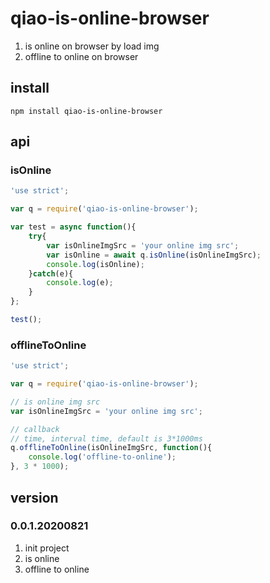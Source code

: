 # qiao-is-online-browser
1. is online on browser by load img
2. offline to online on browser

## install
```
npm install qiao-is-online-browser
```

## api
### isOnline
```javascript
'use strict';

var q = require('qiao-is-online-browser');

var test = async function(){
    try{
        var isOnlineImgSrc = 'your online img src';
        var isOnline = await q.isOnline(isOnlineImgSrc);
        console.log(isOnline);
    }catch(e){
        console.log(e);
    }
};

test();
```

### offlineToOnline
```javascript
'use strict';

var q = require('qiao-is-online-browser');

// is online img src
var isOnlineImgSrc = 'your online img src';

// callback
// time, interval time, default is 3*1000ms
q.offlineToOnline(isOnlineImgSrc, function(){
    console.log('offline-to-online');
}, 3 * 1000);
```

## version
### 0.0.1.20200821
1. init project
2. is online
3. offline to online